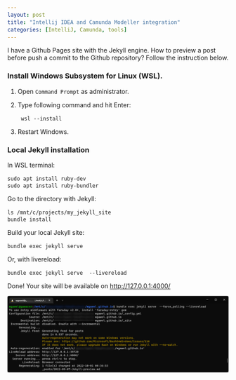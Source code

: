 ```yaml
---
layout: post
title: "Intellij IDEA and Camunda Modeller integration"
categories: [IntelliJ, Camunda, tools]
---
```


I have a Github Pages site with the Jekyll engine. How to preview a post before push a commit to the Github repository? Follow the instruction below.

### Install Windows Subsystem for Linux (WSL).

1. Open `Command Prompt` as administrator.

2. Type following command and hit Enter:

        wsl --install

3. Restart Windows.


### Local Jekyll installation

In WSL terminal:

    sudo apt install ruby-dev
    sudo apt install ruby-bundler

Go to the directory with Jekyll:

    ls /mnt/c/projects/my_jekyll_site
    bundle install

Build your local Jekyll site:

    bundle exec jekyll serve

Or, with livereload:

    bundle exec jekyll serve  --livereload

Done! Your site will be available on http://127.0.0.1:4000/

[![Jekyll Windows Preview](/assets/image/screenshots/jekyll_windows_preview.png)](/assets/image/screenshots/jekyll_windows_preview.png)
